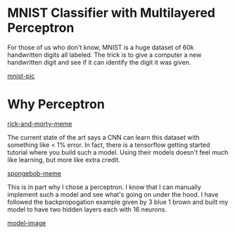 # MNIST Classifier with Multilayered Perceptron
For those of us who don't know, MNIST is a huge dataset of 60k handwritten digits all labeled. The trick is to give a computer a new handwritten digit and see if it can identify the digit it was given.

[mnist-pic](https://en.wikipedia.org/wiki/MNIST_database#/media/File:MnistExamples.png)

# Why Perceptron

[rick-and-morty-meme](./img/rick-and-morty-meme.jpg)

The current state of the art says a CNN can learn this dataset with something like < 1% error. In fact, there is a tensorflow getting started tutorial where you build such a model. Using their models doesn't feel much like learning, but more like extra credit. 

[spongebob-meme](./img/spongebob-meme.jpg)

This is in part why I chose a perceptron. I know that I can manually implement such a model and see what's going on under the hood. I have followed the backpropogation example given by 3 blue 1 brown and built my model to have two hidden layers each with 16 neurons.

[model-image]()


